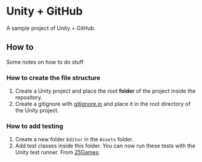 # Unity + GitHub

A sample project of Unity + GitHub.

## How to

Some notes on how to do stuff

### How to create the file structure

1. Create a Unity project and place the root **folder** of the project inside the repository.
2. Create a gitignore with [gitignore.io](https://www.toptal.com/developers/gitignore?templates=unity) and place it in the root directory of the Unity project.

### How to add testing

1. Create a new folder `Editor` in the `Assets` folder.
2. Add test classes inside this folder. You can now run these tests with the Unity test runner.
   From [25Games](https://youtu.be/vLvA7ZkFGRo).
